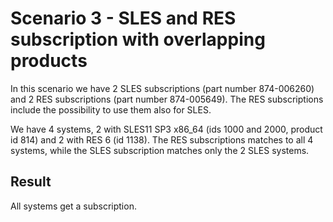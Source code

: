 Scenario 3 - SLES and RES subscription with overlapping products
================================================================

In this scenario we have 2 SLES subscriptions (part number 874-006260)
and 2 RES subscriptions (part number 874-005649).
The RES subscriptions include the possibility to use them also for SLES.

We have 4 systems, 2 with SLES11 SP3 x86_64 (ids 1000 and 2000, product
id 814) and 2 with RES 6 (id 1138). The RES subscriptions matches to
all 4 systems, while the SLES subscription matches only the 2 SLES systems.

Result
------

All systems get a subscription.
